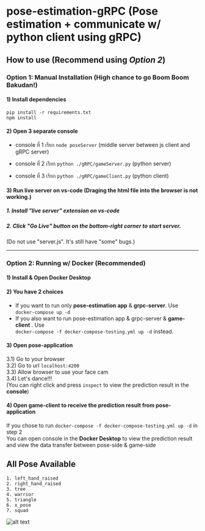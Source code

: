 # pose-estimation-gRPC (Pose estimation + communicate w/ python client using gRPC)

## How to use (Recommend using *Option 2*)


### Option 1: Manual Installation (High chance to go Boom Boom Bakudan!)

#### 1) Install dependencies

```
pip install -r requirements.txt
npm install
```

#### 2) Open 3 separate console

- console ที่ 1 เรียก 
```node poseServer```
 (middle server between js client and gRPC server)
 
- console ที่ 2 เรียก 
```python ./gRPC/gameServer.py```
 (python server)
 
- console ที่ 3 เรียก 
```python ./gRPC/gameClient.py```
 (python client)
 
 
#### 3) Run live server on vs-code (Draging the html file into the browser is not working.)

##### 1. Install "live server" extension on vs-code
##### 2. Click "Go Live" button on the bottom-right corner to start server.
 
(Do not use "server.js". It's still have "some" bugs.)

<hr />

### Option 2: Running w/ Docker (Recommended)

#### 1) Install & Open Docker Desktop

#### 2) You have 2 choices
 - If you want to run only **pose-estimation app** & **grpc-server**. Use </br>
 ```docker-compose up -d```
 - If you also want to run pose-estimation app & grpc-server & **game-client** . Use </br>
 ```docker-compose -f docker-compose-testing.yml up -d``` instead.
 
#### 3) Open pose-application
3.1) Go to your browser </br>
3.2) Go to url ```localhost:4200``` </br>
3.3) Allow browser to use your face cam </br>
3.4) Let's dance!!! </br>
(You can right click and press ```inspect``` to view the prediction result in the **console**)

#### 4) Open game-client to receive the prediction result from pose-application
If you chose to run ```docker-compose -f docker-compose-testing.yml up -d``` in step 2 </br>
You can open console in the **Docker Desktop** to view the prediction result and view the data transfer between pose-side & game-side


## All Pose Available
    1. left_hand_raised
    2. right_hand_raised
    3. tree
    4. warrior
    5. triangle
    6. x_pose
    7. squad
    
    
    
![alt text](https://c.tenor.com/kmHEH_VM-y4AAAAC/spy-x-family-spy-family.gif)
